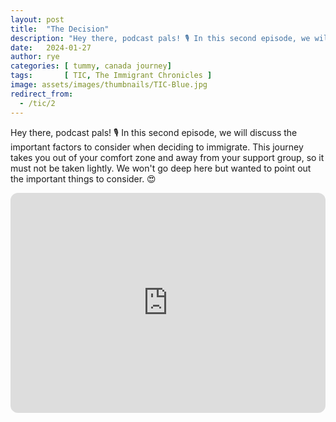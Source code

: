 ```yaml
---
layout: post
title:  "The Decision"
description: "Hey there, podcast pals! 🎙️ In this second episode, we will discuss the important factors to consider ..."
date:   2024-01-27
author: rye
categories: [ tummy, canada journey]
tags:       [ TIC, The Immigrant Chronicles ]
image: assets/images/thumbnails/TIC-Blue.jpg
redirect_from:
  - /tic/2
---
```


Hey there, podcast pals! 🎙️ In this second episode, we will discuss the important factors to consider when deciding to immigrate. This journey takes you out of your comfort zone and away from your support group, so it must not be taken lightly. We won't go deep here but wanted to point out the important things to consider. 😍

<iframe style="border-radius:12px" src="https://open.spotify.com/embed/episode/4qTMmZ4bsA94z0DbdbgDHt?utm_source=generator" width="100%" height="352" frameBorder="0" allowfullscreen="" allow="autoplay; clipboard-write; encrypted-media; fullscreen; picture-in-picture" loading="lazy"></iframe>